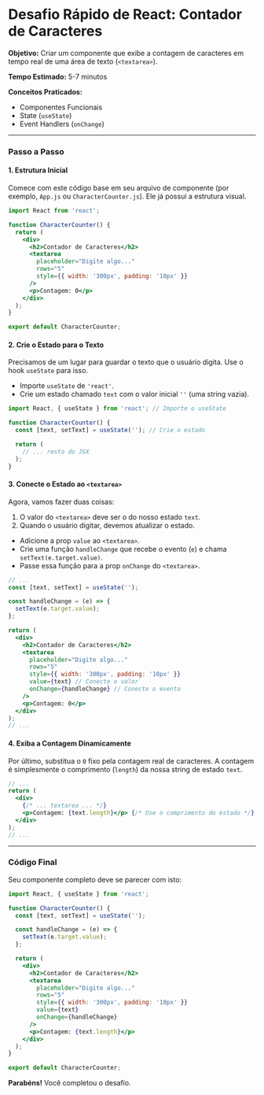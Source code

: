 # Desafio Rápido de React: Contador de Caracteres

**Objetivo:** Criar um componente que exibe a contagem de caracteres em tempo real de uma área de texto (`<textarea>`).

**Tempo Estimado:** 5-7 minutos

**Conceitos Praticados:**
*   Componentes Funcionais
*   State (`useState`)
*   Event Handlers (`onChange`)

---

### Passo a Passo

#### 1. Estrutura Inicial

Comece com este código base em seu arquivo de componente (por exemplo, `App.js` ou `CharacterCounter.js`). Ele já possui a estrutura visual.

```jsx
import React from 'react';

function CharacterCounter() {
  return (
    <div>
      <h2>Contador de Caracteres</h2>
      <textarea
        placeholder="Digite algo..."
        rows="5"
        style={{ width: '300px', padding: '10px' }}
      />
      <p>Contagem: 0</p>
    </div>
  );
}

export default CharacterCounter;
```

#### 2. Crie o Estado para o Texto

Precisamos de um lugar para guardar o texto que o usuário digita. Use o hook `useState` para isso.

*   Importe `useState` de `'react'`.
*   Crie um estado chamado `text` com o valor inicial `''` (uma string vazia).

```jsx
import React, { useState } from 'react'; // Importe o useState

function CharacterCounter() {
  const [text, setText] = useState(''); // Crie o estado

  return (
    // ... resto do JSX
  );
}
```

#### 3. Conecte o Estado ao `<textarea>`

Agora, vamos fazer duas coisas:
1.  O valor do `<textarea>` deve ser o do nosso estado `text`.
2.  Quando o usuário digitar, devemos atualizar o estado.

*   Adicione a prop `value` ao `<textarea>`.
*   Crie uma função `handleChange` que recebe o evento (`e`) e chama `setText(e.target.value)`.
*   Passe essa função para a prop `onChange` do `<textarea>`.

```jsx
// ...
const [text, setText] = useState('');

const handleChange = (e) => {
  setText(e.target.value);
};

return (
  <div>
    <h2>Contador de Caracteres</h2>
    <textarea
      placeholder="Digite algo..."
      rows="5"
      style={{ width: '300px', padding: '10px' }}
      value={text} // Conecte o valor
      onChange={handleChange} // Conecte o evento
    />
    <p>Contagem: 0</p>
  </div>
);
// ...
```

#### 4. Exiba a Contagem Dinamicamente

Por último, substitua o `0` fixo pela contagem real de caracteres. A contagem é simplesmente o comprimento (`length`) da nossa string de estado `text`.

```jsx
// ...
return (
  <div>
    {/* ... textarea ... */}
    <p>Contagem: {text.length}</p> {/* Use o comprimento do estado */}
  </div>
);
// ...
```

---

### Código Final

Seu componente completo deve se parecer com isto:

```jsx
import React, { useState } from 'react';

function CharacterCounter() {
  const [text, setText] = useState('');

  const handleChange = (e) => {
    setText(e.target.value);
  };

  return (
    <div>
      <h2>Contador de Caracteres</h2>
      <textarea
        placeholder="Digite algo..."
        rows="5"
        style={{ width: '300px', padding: '10px' }}
        value={text}
        onChange={handleChange}
      />
      <p>Contagem: {text.length}</p>
    </div>
  );
}

export default CharacterCounter;
```

**Parabéns!** Você completou o desafio.
